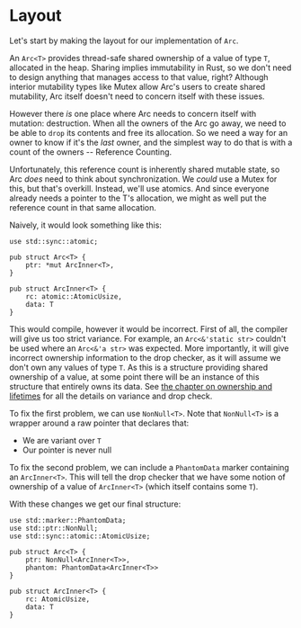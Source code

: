 # Layout

Let's start by making the layout for our implementation of `Arc`.

An `Arc<T>` provides thread-safe shared ownership of a value of type `T`,
allocated in the heap. Sharing implies immutability in Rust, so we don't need to
design anything that manages access to that value, right? Although interior
mutability types like Mutex allow Arc's users to create shared mutability, Arc
itself doesn't need to concern itself with these issues.

However there _is_ one place where Arc needs to concern itself with mutation:
destruction. When all the owners of the Arc go away, we need to be able to
`drop` its contents and free its allocation. So we need a way for an owner to
know if it's the _last_ owner, and the simplest way to do that is with a count
of the owners -- Reference Counting.

Unfortunately, this reference count is inherently shared mutable state, so Arc
_does_ need to think about synchronization. We _could_ use a Mutex for this, but
that's overkill. Instead, we'll use atomics. And since everyone already needs a
pointer to the T's allocation, we might as well put the reference count in that
same allocation.

Naively, it would look something like this:
```rust,ignore
use std::sync::atomic;

pub struct Arc<T> {
    ptr: *mut ArcInner<T>,
}

pub struct ArcInner<T> {
    rc: atomic::AtomicUsize,
    data: T
}
```

This would compile, however it would be incorrect. First of all, the compiler
will give us too strict variance. For example, an `Arc<&'static str>` couldn't
be used where an `Arc<&'a str>` was expected. More importantly, it will give
incorrect ownership information to the drop checker, as it will assume we don't
own any values of type `T`. As this is a structure providing shared ownership of
a value, at some point there will be an instance of this structure that entirely
owns its data. See [the chapter on ownership and lifetimes](ownership.md) for
all the details on variance and drop check.

To fix the first problem, we can use `NonNull<T>`. Note that `NonNull<T>` is a
wrapper around a raw pointer that declares that:
* We are variant over `T`
* Our pointer is never null

To fix the second problem, we can include a `PhantomData` marker containing an
`ArcInner<T>`. This will tell the drop checker that we have some notion of
ownership of a value of `ArcInner<T>` (which itself contains some `T`).

With these changes we get our final structure:
```rust,ignore
use std::marker::PhantomData;
use std::ptr::NonNull;
use std::sync::atomic::AtomicUsize;

pub struct Arc<T> {
    ptr: NonNull<ArcInner<T>>,
    phantom: PhantomData<ArcInner<T>>
}

pub struct ArcInner<T> {
    rc: AtomicUsize,
    data: T
}
```
